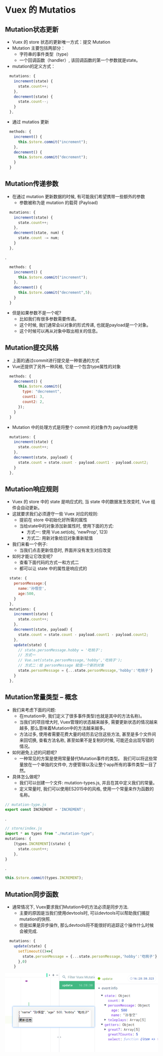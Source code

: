 # Vuex 的 Mutatios 

## Mutation状态更新

* Vuex 的 store 状态的更新唯一方式：提交 Mutation
* Mutation 主要包括两部分：
  * 字符串的事件类型（type）
  * 一个回调函数（handler）, 该回调函数的第一个参数就是state。
* mutation的定义方式：

```js
  mutations: {
    increment(state) {
      state.count++;
    },
    decrement(state) {
      state.count--;
    }
  },
```

* 通过 mutatios 更新

```js
  methods: {
    increment() {
      this.$store.commit("increment");
    },
    decrement() {
      this.$store.commit("decrement");
    }
  }
```

## Mutation传递参数

* 在通过 mutation 更新数据的时候, 有可能我们希望携带一些额外的参数
  * 参数被称为是 mutation 的载荷 (Payload)

```js
  mutations: {
    increment(state) {
      state.count++;
    },
    decrement(state, num) {
      state.count -= num;
    }
  },
```

.

```js
  methods: {
    increment() {
      this.$store.commit("increment");
    },
    decrement() {
      this.$store.commit("decrement",5);
    }
  }
```

* 但是如果参数不是一个呢?
  * 比如我们有很多参数需要传递。
  * 这个时候, 我们通常会以对象的形式传递, 也就是payload是一个对象。
  * 这个时候可以再从对象中取出相关的信息。

## Mutation提交风格

* 上面的通过commit进行提交是一种普通的方式
* Vue还提供了另外一种风格, 它是一个包含type属性的对象

```js
  methods: {
    decrement() {
      this.$store.commit({
        type: "decrement",
        count1: 3,
        count2: 2,
      });
    }
  }
```

* Mutation 中的处理方式是将整个 commit 的对象作为 payload使用

```js
  mutations: {
    increment(state) {
      state.count++;
    },
    decrement(state, payload) {
      state.count = state.count - payload.count1 - payload.count2;
    }
  },
```

## Mutation响应规则

* Vuex 的 store 中的 state 是响应式的, 当 state 中的数据发生改变时, Vue 组件会自动更新。
* 这就要求我们必须遵守一些 Vuex 对应的规则:
  * 提前在 store 中初始化好所需的属性
  * 当给state中的对象添加新属性时, 使用下面的方式:
    * 方式一: 使用 Vue.set(obj, 'newProp', 123)
    * 方式二: 用新对象给旧对象重新赋值
* 我们来看一个例子:
  * 当我们点击更新信息时, 界面并没有发生对应改变
* 如何才能让它改变呢?
  * 查看下面代码的方式一和方式二
  * 都可以让 state 中的属性是响应式的

```js
  state: {
    personMessage:{
      name:'孙悟空',
      age:500,
    }
  },
  mutations: {
    increment(state) {
      state.count++;
    },
    decrement(state, payload) {
      state.count = state.count - payload.count1 - payload.count2;
    },
    update(state) {
      // state.personMessage.hobby = '吃桃子';
      // 方式一
      // Vue.set(state.personMessage,'hobby','吃桃子');
      // 方式二：给 personMessage 赋值一个新的对象
      state.personMessage = {...state.personMessage,'hobby':'吃桃子'}
    }
  },
```

## Mutation常量类型 – 概念

* 我们来考虑下面的问题:
  * 在mutation中, 我们定义了很多事件类型(也就是其中的方法名称)。
  * 当我们的项目增大时, Vuex管理的状态越来越多, 需要更新状态的情况越来越多, 那么意味着Mutation中的方法越来越多。
  * 方法过多, 使用者需要花费大量的经历去记住这些方法, 甚至是多个文件间来回切换, 查看方法名称, 甚至如果不是复制的时候, 可能还会出现写错的情况。
* 如何避免上述的问题呢?
  *  一种常见的方案是使用常量替代Mutation事件的类型。
    我们可以将这些常量放在一个单独的文件中, 方便管理以及让整个app所有的事件类型一目了然。
* 具体怎么做呢?
  * 我们可以创建一个文件: mutation-types.js, 并且在其中定义我们的常量。
  * 定义常量时, 我们可以使用ES2015中的风格, 使用一个常量来作为函数的名称。

```js
// mutation-type.js
export const INCREMENT = 'INCREMENT';
```

.

```js
// store/index.js
import * as types from "./mutation-type";
mutations: {
    [types.INCREMENT](state) {
      state.count++;
    },
}
```

.

```js
this.$store.commit(types.INCREMENT);
```

## Mutation同步函数

* 通常情况下, Vuex要求我们Mutation中的方法必须是同步方法.
  * 主要的原因是当我们使用devtools时, 可以devtools可以帮助我们捕捉mutation的快照.
  * 但是如果是异步操作, 那么devtools将不能很好的追踪这个操作什么时候会被完成.

```js
  mutations: {
    update(state) {
      setTimeout(()=>{
        state.personMessage = {...state.personMessage,'hobby':'吃桃子'}
      },0)
    }
```

![image](../images6/208/01.png)



























